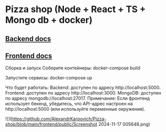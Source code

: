# Pizza shop  (Node + React + TS + Mongo db + docker)

## [Backend docs](https://github.com/AlexandrKarpovich/pizza-shop/blob/master/backend/README.md)

## [Frontend docs](https://github.com/AlexandrKarpovich/pizza-shop/blob/master/frontend/README.md)


Сборка и запуск
Соберите контейнеры:
docker-compose build

Запустите сервисы:
docker-compose up

Что будет работать:
Backend: доступен по адресу http://localhost:5000.
Frontend: доступен по адресу http://localhost:3000.
MongoDB: доступен по адресу mongodb://localhost:27017.
Примечание:
Если фронтенд использует бекенд, убедитесь, что API-адрес настроен на http://localhost:5000 (или используйте переменные окружения).


![](https://github.com/AlexandrKarpovich/Pizza-shop/blob/main/frontend/public/Screenshot 2024-11-17 005648.png)